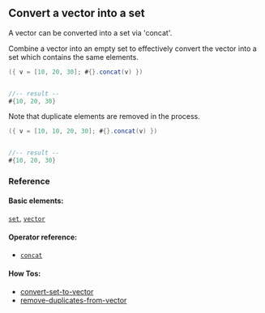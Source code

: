 <!---
  This markdown file was generated. Do not edit.
  -->

## Convert a vector into a set

A vector can be converted into a set via 'concat'.

Combine a vector into an empty set to effectively convert the vector into a set which contains the same elements.

```java
({ v = [10, 20, 30]; #{}.concat(v) })


//-- result --
#{10, 20, 30}
```

Note that duplicate elements are removed in the process.

```java
({ v = [10, 10, 20, 30]; #{}.concat(v) })


//-- result --
#{10, 20, 30}
```

### Reference

#### Basic elements:

[`set`](../halite_basic-syntax-reference-j.md#set), [`vector`](../halite_basic-syntax-reference-j.md#vector)

#### Operator reference:

* [`concat`](../halite_full-reference-j.md#concat)


#### How Tos:

* [convert-set-to-vector](../how-to/halite_convert-set-to-vector-j.md)
* [remove-duplicates-from-vector](../how-to/halite_remove-duplicates-from-vector-j.md)


